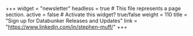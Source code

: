 +++
widget = "newsletter"
headless = true  # This file represents a page section.
active = false  # Activate this widget? true/false
weight = 110
title = "Sign up for Databunker Releases and Updates"
link = "https://www.linkedin.com/in/stephen-muff/"
+++
